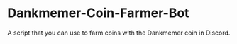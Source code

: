 # Dankmemer-Coin-Farmer-Bot
A script that you can use to farm coins with the Dankmemer coin in Discord.
